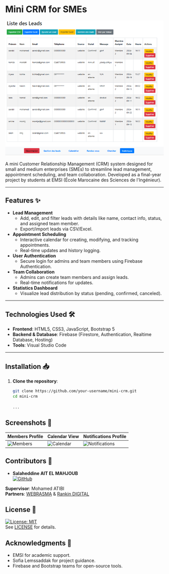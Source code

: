 # Mini CRM for SMEs

![Banner](media/image1.png)

A mini Customer Relationship Management (CRM) system designed for small and medium enterprises (SMEs) to streamline lead management, appointment scheduling, and team collaboration. Developed as a final-year project by students at EMSI (École Marocaine des Sciences de l'Ingénieur).

---

## Features ✨

- **Lead Management**  
  - Add, edit, and filter leads with details like name, contact info, status, and assigned team member.
  - Export/import leads via CSV/Excel.
- **Appointment Scheduling**  
  - Interactive calendar for creating, modifying, and tracking appointments.
  - Real-time updates and history logging.
- **User Authentication**  
  - Secure login for admins and team members using Firebase Authentication.
- **Team Collaboration**  
  - Admins can create team members and assign leads.
  - Real-time notifications for updates.
- **Statistics Dashboard**  
  - Visualize lead distribution by status (pending, confirmed, canceled).

---

## Technologies Used 🛠️

- **Frontend**: HTML5, CSS3, JavaScript, Bootstrap 5
- **Backend & Database**: Firebase (Firestore, Authentication, Realtime Database, Hosting)
- **Tools**: Visual Studio Code

---

## Installation 📥

1. **Clone the repository**:
   ```bash
   git clone https://github.com/your-username/mini-crm.git
   cd mini-crm

   ...

## Screenshots 📸
| Members Profile          | Calendar View                | Notifications Profile      |
|--------------------------|------------------------------|-----------------------------|
| <img src="media/image13.png" alt="Members" width="300" height="200"> | <img src="media/image19.png" alt="Calendar" width="300" height="200"> | <img src="media/image23.png" alt="Notifications" width="300" height="200"> |

## Contributors 👥
- **Salaheddine AIT EL MAHJOUB**  
  [![GitHub](https://img.shields.io/badge/GitHub-Profile-blue)](https://github.com/saitelmahjoub)

**Supervisor**: Mohamed ATIBI  
**Partners**: [WEBRASMA](https://webrasma.com/) & [Rankin DIGITAL](https://rankindigital.com/)

## License 📄
[![License: MIT](https://img.shields.io/badge/License-MIT-yellow.svg)](https://opensource.org/licenses/MIT)  
See [LICENSE](LICENSE) for details.

## Acknowledgments 🙏
- EMSI for academic support.
- Sofia Lemssaddak for project guidance.
- Firebase and Bootstrap teams for open-source tools.
